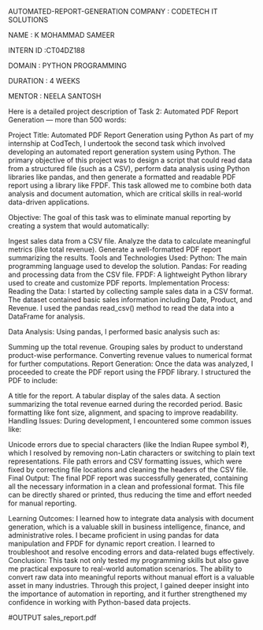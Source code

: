 AUTOMATED-REPORT-GENERATION
COMPANY : CODETECH IT SOLUTIONS

NAME : K MOHAMMAD SAMEER

INTERN ID :CT04DZ188

DOMAIN : PYTHON PROGRAMMING

DURATION : 4 WEEKS

MENTOR : NEELA SANTOSH

Here is a detailed project description of Task 2: Automated PDF Report Generation — more than 500 words:

Project Title: Automated PDF Report Generation using Python
As part of my internship at CodTech, I undertook the second task which involved developing an automated report generation system using Python. The primary objective of this project was to design a script that could read data from a structured file (such as a CSV), perform data analysis using Python libraries like pandas, and then generate a formatted and readable PDF report using a library like FPDF. This task allowed me to combine both data analysis and document automation, which are critical skills in real-world data-driven applications.

Objective:
The goal of this task was to eliminate manual reporting by creating a system that would automatically:

Ingest sales data from a CSV file.
Analyze the data to calculate meaningful metrics (like total revenue).
Generate a well-formatted PDF report summarizing the results.
Tools and Technologies Used:
Python: The main programming language used to develop the solution.
Pandas: For reading and processing data from the CSV file.
FPDF: A lightweight Python library used to create and customize PDF reports.
Implementation Process:
Reading the Data: I started by collecting sample sales data in a CSV format. The dataset contained basic sales information including Date, Product, and Revenue. I used the pandas read_csv() method to read the data into a DataFrame for analysis.

Data Analysis: Using pandas, I performed basic analysis such as:

Summing up the total revenue.
Grouping sales by product to understand product-wise performance.
Converting revenue values to numerical format for further computations.
Report Generation: Once the data was analyzed, I proceeded to create the PDF report using the FPDF library. I structured the PDF to include:

A title for the report.
A tabular display of the sales data.
A section summarizing the total revenue earned during the recorded period.
Basic formatting like font size, alignment, and spacing to improve readability.
Handling Issues: During development, I encountered some common issues like:

Unicode errors due to special characters (like the Indian Rupee symbol ₹), which I resolved by removing non-Latin characters or switching to plain text representations.
File path errors and CSV formatting issues, which were fixed by correcting file locations and cleaning the headers of the CSV file.
Final Output: The final PDF report was successfully generated, containing all the necessary information in a clean and professional format. This file can be directly shared or printed, thus reducing the time and effort needed for manual reporting.

Learning Outcomes:
I learned how to integrate data analysis with document generation, which is a valuable skill in business intelligence, finance, and administrative roles.
I became proficient in using pandas for data manipulation and FPDF for dynamic report creation.
I learned to troubleshoot and resolve encoding errors and data-related bugs effectively.
Conclusion:
This task not only tested my programming skills but also gave me practical exposure to real-world automation scenarios. The ability to convert raw data into meaningful reports without manual effort is a valuable asset in many industries. Through this project, I gained deeper insight into the importance of automation in reporting, and it further strengthened my confidence in working with Python-based data projects.

#OUTPUT sales_report.pdf
